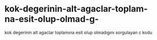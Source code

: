 # kok-degerinin-alt-agaclar-toplam-na-esit-olup-olmad-g-
kok degerinin alt agaclar toplamına esit olup olmadıgını sorgulayan c kodu
